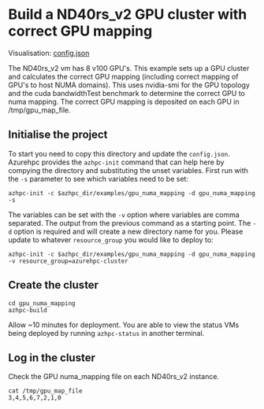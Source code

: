 # Build a ND40rs_v2 GPU cluster with correct GPU mapping

Visualisation: [config.json](https://azurehpc.azureedge.net/?o=https://raw.githubusercontent.com/Azure/azurehpc/master/examples/gpu_numa_mapping/config.json)

The ND40rs_v2 vm has 8 v100 GPU's. This example sets up a GPU cluster and calculates the correct GPU mapping (including correct mapping of GPU's to host NUMA domains). This uses nvidia-smi for the GPU topology and the cuda bandwidthTest benchmark to determine the correct GPU to numa mapping. The correct GPU mapping is deposited on each GPU in /tmp/gpu_map_file. 

## Initialise the project

To start you need to copy this directory and update the `config.json`.  Azurehpc provides the `azhpc-init` command that can help here by compying the directory and substituting the unset variables.  First run with the `-s` parameter to see which variables need to be set:

```
azhpc-init -c $azhpc_dir/examples/gpu_numa_mapping -d gpu_numa_mapping -s
```

The variables can be set with the `-v` option where variables are comma separated.  The output from the previous command as a starting point.  The `-d` option is required and will create a new directory name for you.  Please update to whatever `resource_group` you would like to deploy to:

```
azhpc-init -c $azhpc_dir/examples/gpu_numa_mapping -d gpu_numa_mapping -v resource_group=azurehpc-cluster
```

## Create the cluster 

```
cd gpu_numa_mapping
azhpc-build
```

Allow ~10 minutes for deployment.  You are able to view the status VMs being deployed by running `azhpc-status` in another terminal.

## Log in the cluster

Check the GPU numa_mapping file on each ND40rs_v2 instance.

```
cat /tmp/gpu_map_file
3,4,5,6,7,2,1,0
```
